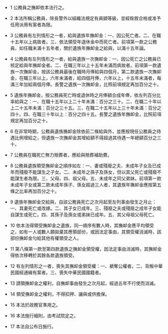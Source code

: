 * 1 公務員之撫卹依本法行之。

* 2 本法所稱公務員，除長警外以組織法規定有員額等級，並經銓敘合格或准予任用派用有案者為限。

* 3 公務員有左列情形之一者，給與遺族年撫卹金：一、因公死亡者。二、在職十五年以上病故者。三、依法領受年退休金中而死亡者。前項第一款之公務員，如任職未滿十五年者，關於遺族年撫卹金之給與，以滿十五年論。

* 4 公務員有左列情形之一者，給與遺族一次撫卹金：一、因公死亡之公務員已核定給與年撫卹金者。二、在職三年以上十五年未滿而病故者。前項第一款遺族一次撫卹金，按該公務員最後在職時月俸給與四個月，第二款遺族一次撫卹金，在職三年以上，六年未滿者，給四個月俸，六年以上，十五年未滿者，每滿三年加給兩個月俸。長警之遺族一次撫卹金，比照前項規定再加百分之十。

* 5 遺族年撫卹金，按公務員死亡時或退休時之月俸額合成年俸，依左列百分比率給與之：一、在職十五年以上二十年未滿：百分之三十。二、在職二十年以上二十五年未滿：百分之三十五。三、在職二十五年以上三十年未滿：百分之四十。四、在職三十年以上：百分之四十五。長警之遺族年撫卹金，比照前項規定再加百分之十。

* 6 在非常時期，公務員遺族撫卹金除依前二條給與外，並應按現任公務員之待遇比例增給之，但遺族一次撫卹金其增給額不得超過其待遇一年總額百分之三十。

* 7 公務員在職死亡無力殮葬者，應給與殮葬補助費。

* 8 公務員遺族領受撫卹金之順序如左：一、妻或殘廢之夫、未成年子女及已成年而殘廢不能謀生之子女。二、未成年之孫子及孫女，但以其父死亡或殘廢不能謀生者為限。三、父母。四、祖父母。五、未成年之同父弟妹。前項第一款未成年子女或第二款未成年孫子、孫女超過三人者，其遺族年撫卹金應按第五條之比率再加百分之十。

* 9 遺族年撫卹金交給與，自該公務員死亡之次月起至左列事由發生之月止：一、其妻死亡或改嫁。二、其子女已成年。三、殘廢之夫或殘廢之成年子女能自謀生或死亡。四、其孫子及孫女或弟妹已成年。五、其父母祖父母死亡。

* 10 依本法得領受撫卹金之遺族，同一順序有數人時，其撫卹金應平均領受之，如有一人或數人願拋棄其應領部份，或因法定事由，其領受權消滅時，該部份撫卹金勻給其他有權領受之人。

* 11 第八條第一款至第四款遺族之撫卹金領受權，因法定事由消滅時，其撫卹金得依次移轉於其餘各款遺族領受。

* 12 有左列情形之一者，喪失其撫卹金領受權：一、褫奪公權者。二、背叛中華民國經通緝有案者。三、喪失中華民國國籍者。

* 13 請領撫卹金之權利，自撫卹事由發生之次月起，經過五年不行使而消滅。

* 14 領受撫卹金之權利，不得扣押、讓與或供擔保。

* 15 本法於政務官準用之。

* 16 本法施行細則，由考試院定之。

* 17 本法自公布日施行。

